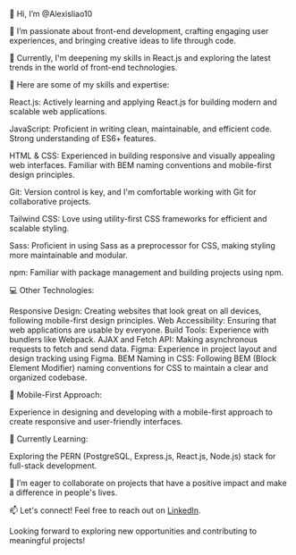👋 Hi, I’m @Alexisliao10

👀 I’m passionate about front-end development, crafting engaging user experiences, and bringing creative ideas to life through code.

🌱 Currently, I'm deepening my skills in React.js and exploring the latest trends in the world of front-end technologies.

🚀 Here are some of my skills and expertise:

React.js: Actively learning and applying React.js for building modern and scalable web applications.

JavaScript: Proficient in writing clean, maintainable, and efficient code. Strong understanding of ES6+ features.

HTML & CSS: Experienced in building responsive and visually appealing web interfaces. Familiar with BEM naming conventions and mobile-first design principles.

Git: Version control is key, and I'm comfortable working with Git for collaborative projects.

Tailwind CSS: Love using utility-first CSS frameworks for efficient and scalable styling.

Sass: Proficient in using Sass as a preprocessor for CSS, making styling more maintainable and modular.

npm: Familiar with package management and building projects using npm.

💻 Other Technologies:

Responsive Design: Creating websites that look great on all devices, following mobile-first design principles.
Web Accessibility: Ensuring that web applications are usable by everyone.
Build Tools: Experience with bundlers like Webpack.
AJAX and Fetch API: Making asynchronous requests to fetch and send data.
Figma: Experience in project layout and design tracking using Figma.
BEM Naming in CSS: Following BEM (Block Element Modifier) naming conventions for CSS to maintain a clear and organized codebase.

📱 Mobile-First Approach:

Experience in designing and developing with a mobile-first approach to create responsive and user-friendly interfaces.

🔄 Currently Learning:

Exploring the PERN (PostgreSQL, Express.js, React.js, Node.js) stack for full-stack development.

💞️ I’m eager to collaborate on projects that have a positive impact and make a difference in people's lives.

📫 Let's connect! Feel free to reach out on [LinkedIn](https://www.linkedin.com/in/alexisliao10/).

Looking forward to exploring new opportunities and contributing to meaningful projects!

<!---
Alexisliao10/Alexisliao10 is a ✨ special ✨ repository because its `README.md` (this file) appears on your GitHub profile.
You can click the Preview link to take a look at your changes.
--->
